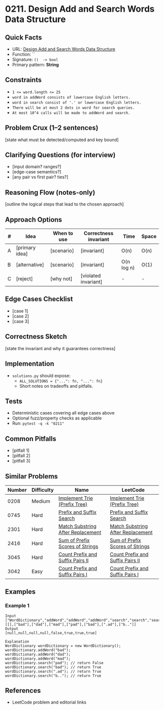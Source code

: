 # 0211. Design Add and Search Words Data Structure

## Quick Facts

- URL:
  [Design Add and Search Words Data Structure](https://leetcode.com/problems/design-add-and-search-words-data-structure/)
- Function: \`\`
- Signature: `()  -> bool`
- Primary pattern: **String**

## Constraints

- `1 <= word.length <= 25`
- `word in addWord consists of lowercase English letters.`
- `word in search consist of '.' or lowercase English letters.`
- `There will be at most 2 dots in word for search queries.`
- `At most 10^4 calls will be made to addWord and search.`

## Problem Crux (1–2 sentences)

[state what must be detected/computed and key bound]

## Clarifying Questions (for interview)

- [input domain? ranges?]
- [edge-case semantics?]
- [any pair vs first pair? ties?]

## Reasoning Flow (notes-only)

[outline the logical steps that lead to the chosen approach]

## Approach Options

| #   | Idea           | When to use | Correctness invariant | Time       | Space |
| --- | -------------- | ----------- | --------------------- | ---------- | ----- |
| A   | [primary idea] | [scenario]  | [invariant]           | O(n)       | O(n)  |
| B   | [alternative]  | [scenario]  | [invariant]           | O(n log n) | O(1)  |
| C   | [reject]       | [why not]   | [violated invariant]  | -          | -     |

## Edge Cases Checklist

- [case 1]
- [case 2]
- [case 3]

## Correctness Sketch

[state the invariant and why it guarantees correctness]

## Implementation

- `solutions.py` should expose:
    - `ALL_SOLUTIONS = {"...": fn, "...": fn}`
    - Short notes on tradeoffs and pitfalls.

## Tests

- Deterministic cases covering all edge cases above
- Optional fuzz/property checks as applicable
- Run: `pytest -q -k "0211"`

## Common Pitfalls

- [pitfall 1]
- [pitfall 2]
- [pitfall 3]

## Similar Problems

| Number | Difficulty | Name                                                                                     | LeetCode                                                                                              |
| ------ | ---------- | ---------------------------------------------------------------------------------------- | ----------------------------------------------------------------------------------------------------- |
| 0208   | Medium     | [Implement Trie (Prefix Tree)](../0208-implement-trie-prefix-tree/readme.md)             | [Implement Trie (Prefix Tree)](https://leetcode.com/problems/implement-trie-prefix-tree/)             |
| 0745   | Hard       | [Prefix and Suffix Search](../0745-prefix-and-suffix-search/readme.md)                   | [Prefix and Suffix Search](https://leetcode.com/problems/prefix-and-suffix-search/)                   |
| 2301   | Hard       | [Match Substring After Replacement](../2301-match-substring-after-replacement/readme.md) | [Match Substring After Replacement](https://leetcode.com/problems/match-substring-after-replacement/) |
| 2416   | Hard       | [Sum of Prefix Scores of Strings](../2416-sum-of-prefix-scores-of-strings/readme.md)     | [Sum of Prefix Scores of Strings](https://leetcode.com/problems/sum-of-prefix-scores-of-strings/)     |
| 3045   | Hard       | [Count Prefix and Suffix Pairs II](../3045-count-prefix-and-suffix-pairs-ii/readme.md)   | [Count Prefix and Suffix Pairs II](https://leetcode.com/problems/count-prefix-and-suffix-pairs-ii/)   |
| 3042   | Easy       | [Count Prefix and Suffix Pairs I](../3042-count-prefix-and-suffix-pairs-i/readme.md)     | [Count Prefix and Suffix Pairs I](https://leetcode.com/problems/count-prefix-and-suffix-pairs-i/)     |

## Examples

### Example 1

```text
Input
["WordDictionary","addWord","addWord","addWord","search","search","search","search"]
[[],["bad"],["dad"],["mad"],["pad"],["bad"],[".ad"],["b.."]]
Output
[null,null,null,null,false,true,true,true]

Explanation
WordDictionary wordDictionary = new WordDictionary();
wordDictionary.addWord("bad");
wordDictionary.addWord("dad");
wordDictionary.addWord("mad");
wordDictionary.search("pad"); // return False
wordDictionary.search("bad"); // return True
wordDictionary.search(".ad"); // return True
wordDictionary.search("b.."); // return True
```

## References

- LeetCode problem and editorial links
